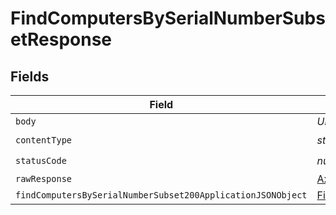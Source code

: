 # FindComputersBySerialNumberSubsetResponse


## Fields

| Field                                                                                                                                 | Type                                                                                                                                  | Required                                                                                                                              | Description                                                                                                                           |
| ------------------------------------------------------------------------------------------------------------------------------------- | ------------------------------------------------------------------------------------------------------------------------------------- | ------------------------------------------------------------------------------------------------------------------------------------- | ------------------------------------------------------------------------------------------------------------------------------------- |
| `body`                                                                                                                                | *Uint8Array*                                                                                                                          | :heavy_minus_sign:                                                                                                                    | N/A                                                                                                                                   |
| `contentType`                                                                                                                         | *string*                                                                                                                              | :heavy_check_mark:                                                                                                                    | N/A                                                                                                                                   |
| `statusCode`                                                                                                                          | *number*                                                                                                                              | :heavy_check_mark:                                                                                                                    | N/A                                                                                                                                   |
| `rawResponse`                                                                                                                         | [AxiosResponse>](https://axios-http.com/docs/res_schema)                                                                              | :heavy_minus_sign:                                                                                                                    | N/A                                                                                                                                   |
| `findComputersBySerialNumberSubset200ApplicationJSONObject`                                                                           | [FindComputersBySerialNumberSubset200ApplicationJSON](../../models/operations/findcomputersbyserialnumbersubset200applicationjson.md) | :heavy_minus_sign:                                                                                                                    | OK                                                                                                                                    |